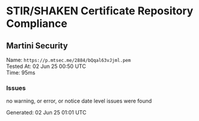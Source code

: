 # STIR/SHAKEN Certificate Repository Compliance

## Martini Security

Name: `https://p.mtsec.me/2884/bQqal63vJjml.pem`\
Tested At: 02 Jun 25 00:50 UTC\
Time: 95ms

### Issues

no warning, or error, or notice date level issues were found

Generated: 02 Jun 25 01:01 UTC